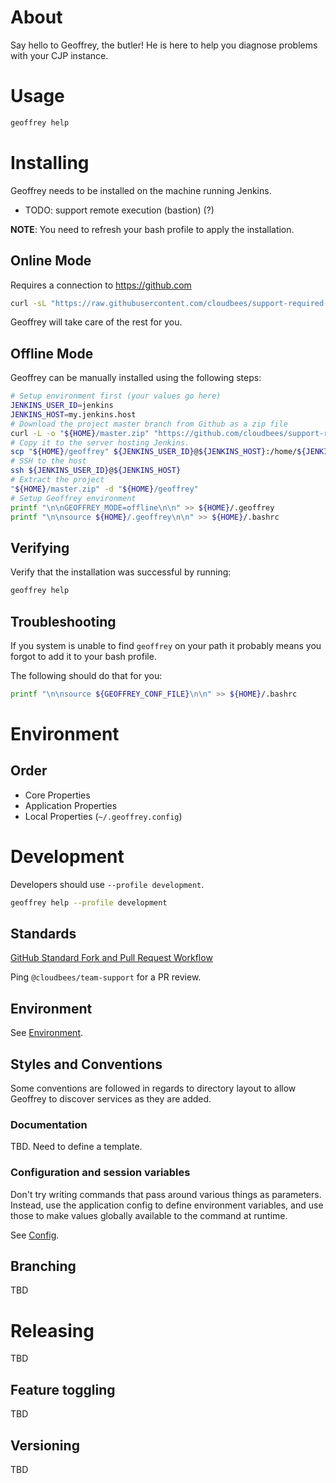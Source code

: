 # About

Say hello to Geoffrey, the butler! He is here to help you diagnose problems with your CJP instance.

# Usage

```bash
geoffrey help
```

# Installing

Geoffrey needs to be installed on the machine running Jenkins.

* TODO: support remote execution (bastion) (?)

**NOTE**: You need to refresh your bash profile to apply the installation.

## Online Mode

Requires a connection to https://github.com

```bash
curl -sL "https://raw.githubusercontent.com/cloudbees/support-required-data-geoffrey/master/install.sh" | bash -s --
```

Geoffrey will take care of the rest for you.

## Offline Mode

Geoffrey can be manually installed using the following steps:

```bash
# Setup environment first (your values go here)
JENKINS_USER_ID=jenkins
JENKINS_HOST=my.jenkins.host
# Download the project master branch from Github as a zip file
curl -L -o "${HOME}/master.zip" "https://github.com/cloudbees/support-required-data-geoffrey/archive/master.zip"
# Copy it to the server hosting Jenkins. 
scp "${HOME}/geoffrey" ${JENKINS_USER_ID}@${JENKINS_HOST}:/home/${JENKINS_USER_ID}
# SSH to the host 
ssh ${JENKINS_USER_ID}@${JENKINS_HOST}
# Extract the project
"${HOME}/master.zip" -d "${HOME}/geoffrey"
# Setup Geoffrey environment
printf "\n\nGEOFFREY_MODE=offline\n\n" >> ${HOME}/.geoffrey
printf "\n\nsource ${HOME}/.geoffrey\n\n" >> ${HOME}/.bashrc
```

## Verifying 

Verify that the installation was successful by running:

```bash
geoffrey help
```

## Troubleshooting

If you system is unable to find `geoffrey` on your path it probably means you forgot to add it to your bash profile.

The following should do that for you:

```bash
printf "\n\nsource ${GEOFFREY_CONF_FILE}\n\n" >> ${HOME}/.bashrc
```

# Environment

## Order

* Core Properties
* Application Properties
* Local Properties (`~/.geoffrey.config`)

# Development

Developers should use `--profile development`.

```bash
geoffrey help --profile development
```

## Standards

[GitHub Standard Fork and Pull Request Workflow](https://gist.github.com/Chaser324/ce0505fbed06b947d962)

Ping `@cloudbees/team-support` for a PR review.

## Environment

See [Environment](#Environment).

## Styles and Conventions

Some conventions are followed in regards to directory layout to allow Geoffrey to discover services as they are added.

### Documentation

TBD. Need to define a template.

### Configuration and session variables

Don't try writing commands that pass around various things as parameters. Instead, use the application config to define 
environment variables, and use those to make values globally available to the command at runtime.

See [Config](###Config).

## Branching

TBD

# Releasing

TBD

## Feature toggling

TBD

## Versioning

TBD